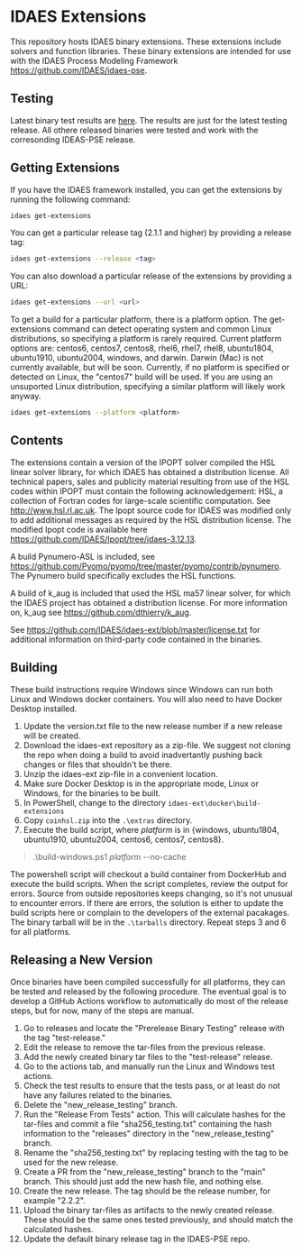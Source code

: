 # IDAES Extensions

This repository hosts IDAES binary extensions.  These extensions include solvers and function libraries.  These binary extensions are intended for use with the IDAES Process Modeling Framework https://github.com/IDAES/idaes-pse.

## Testing

Latest binary test results are [here](test_status.md). The results are just for the latest testing release.  All othere released binaries were tested and work with the corresonding IDEAS-PSE release.

## Getting Extensions

If you have the IDAES framework installed, you can get the extensions by running the following command:

```sh
idaes get-extensions
```

You can get a particular release tag (2.1.1 and higher) by providing a release tag:

```sh
idaes get-extensions --release <tag>
```

You can also download a particular release of the extensions by providing a URL:

```sh
idaes get-extensions --url <url>
```

To get a build for a particular platform, there is a platform option. The get-extensions command can detect operating system and common Linux distributions, so specifying a platform is rarely required. Current platform options are: centos6, centos7, centos8, rhel6, rhel7, rhel8, ubuntu1804, ubuntu1910, ubuntu2004, windows, and darwin. Darwin (Mac) is not currently available, but will be soon.  Currently, if no platform is specified or detected on Linux, the "centos7" build will be used. If you are using an unsuported Linux distribution, specifying a similar platform will likely work anyway.

```sh
idaes get-extensions --platform <platform>
```

## Contents

The extensions contain a version of the IPOPT solver compiled the HSL linear solver library, for which IDAES has obtained
a distribution license. All technical papers, sales and publicity material resulting from use of the HSL codes within IPOPT
must contain the following acknowledgement: HSL, a collection of Fortran codes for large-scale scientific computation. See http://www.hsl.rl.ac.uk. The Ipopt source code for IDAES was modified only to add additional messages as required by the HSL
distribution license.  The modified Ipopt code is available here https://github.com/IDAES/Ipopt/tree/idaes-3.12.13.

A build Pynumero-ASL is included, see https://github.com/Pyomo/pyomo/tree/master/pyomo/contrib/pynumero.  The Pynumero build specifically excludes the HSL functions.

A build of k\_aug is included that used the HSL ma57 linear solver, for which the IDAES project has obtained a distribution license.  For more information on, k\_aug see https://github.com/dthierry/k_aug.   

See https://github.com/IDAES/idaes-ext/blob/master/license.txt for additional information on third-party code contained
in the binaries.

## Building

These build instructions require Windows since Windows can run both Linux and Windows docker containers.  You will also need to have Docker Desktop installed.

1) Update the version.txt file to the new release number if a new release will be created.
2) Download the idaes-ext repository as a zip-file.  We suggest not cloning the repo when doing a build to avoid inadvertantly pushing back changes or files that shouldn't be there.
3) Unzip the idaes-ext zip-file in a convenient location.
4) Make sure Docker Desktop is in the appropriate mode, Linux or Windows, for the binaries to be built.
5) In PowerShell, change to the directory ```idaes-ext\docker\build-extensions```
6) Copy ```coinhsl.zip``` into the ```.\extras``` directory.
7) Execute the build script, where *platform* is in {windows, ubuntu1804, ubuntu1910, ubuntu2004, centos6, centos7, centos8}.
  > .\build-windows.ps1 *platform* --no-cache
  
The powershell script will checkout a build container from DockerHub and execute the build scripts.  When the script completes, review the output for errors.  Source from outside repositories keeps changing, so it's not unusual to encounter errors. If there are errors, the solution is either to update the build scripts here or complain to the developers of the external pacakages. The binary tarball will be in the ```.\tarballs``` directory.  Repeat steps 3 and 6 for all platforms.

## Releasing a New Version

Once binaries have been compiled successfully for all platforms, they can be tested and released by the following procedure.  The eventual goal is to develop a GitHub Actions workflow to automatically do most of the release steps, but for now, many of the steps are manual.

1) Go to releases and locate the "Prerelease Binary Testing" release with the tag "test-release."
2) Edit the release to remove the tar-files from the previous release.
3) Add the newly created binary tar files to the "test-release" release.
4) Go to the actions tab, and manually run the Linux and Windows test actions.
5) Check the test results to ensure that the tests pass, or at least do not have any failures related to the binaries.
6) Delete the "new_release_testing" branch.
7) Run the "Release From Tests" action.  This will calculate hashes for the tar-files and commit a file "sha256_testing.txt" containing the hash information to the "releases" directory in the "new_release_testing" branch.
8) Rename the "sha256_testing.txt" by replacing testing with the tag to be used for the new release.
9) Create a PR from the "new_release_testing" branch to the "main" branch.  This should just add the new hash file, and nothing else.
10) Create the new release.  The tag should be the release number, for example "2.2.2".
11) Upload the binary tar-files as artifacts to the newly created release.  These should be the same ones tested previously, and should match the calculated hashes.
12) Update the default binary release tag in the IDAES-PSE repo.


